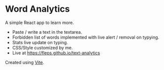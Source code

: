 # Word Analytics

A simple React app to learn more.  

- Paste / write a text in the textarea.
- Forbidden list of words implemented with live alert / removal on typying.
- Stats live update on typing.
- CSS/Style customized by me.
- Live at https://fleps.github.io/text-analytics

Created using [Vite](https://vitejs.dev/).